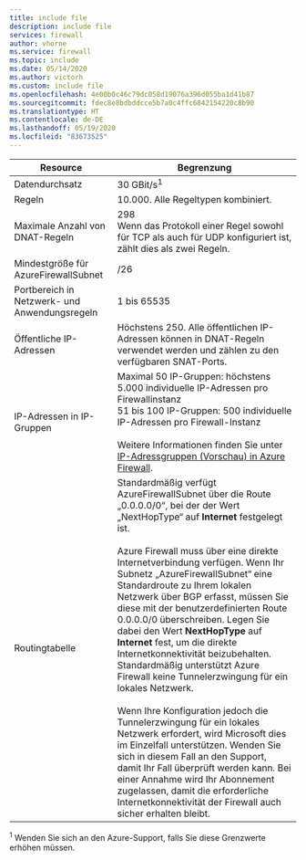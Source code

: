 ```yaml
---
title: include file
description: include file
services: firewall
author: vhorne
ms.service: firewall
ms.topic: include
ms.date: 05/14/2020
ms.author: victorh
ms.custom: include file
ms.openlocfilehash: 4e00b0c46c79dc058d19076a396d055ba1d41b87
ms.sourcegitcommit: fdec8e8bdbddcce5b7a0c4ffc6842154220c8b90
ms.translationtype: HT
ms.contentlocale: de-DE
ms.lasthandoff: 05/19/2020
ms.locfileid: "83673525"
---
```

| Resource | Begrenzung |
| --- | --- |
| Datendurchsatz |30 GBit/s<sup>1</sup> |
|Regeln|10.000. Alle Regeltypen kombiniert.|
|Maximale Anzahl von DNAT-Regeln|298<br>Wenn das Protokoll einer Regel sowohl für TCP als auch für UDP konfiguriert ist, zählt dies als zwei Regeln.|
|Mindestgröße für AzureFirewallSubnet |/26|
|Portbereich in Netzwerk- und Anwendungsregeln|1 bis 65535|
|Öffentliche IP-Adressen|Höchstens 250. Alle öffentlichen IP-Adressen können in DNAT-Regeln verwendet werden und zählen zu den verfügbaren SNAT-Ports.|
|IP-Adressen in IP-Gruppen|Maximal 50 IP-Gruppen: höchstens 5.000 individuelle IP-Adressen pro Firewallinstanz<br>51 bis 100 IP-Gruppen: 500 individuelle IP-Adressen pro Firewall-Instanz<br><br>Weitere Informationen finden Sie unter [IP-Adressgruppen (Vorschau) in Azure Firewall](../articles/firewall/ip-groups.md#ip-address-limits).
|Routingtabelle|Standardmäßig verfügt AzureFirewallSubnet über die Route „0.0.0.0/0“, bei der der Wert „NextHopType“ auf **Internet** festgelegt ist.<br><br>Azure Firewall muss über eine direkte Internetverbindung verfügen. Wenn Ihr Subnetz „AzureFirewallSubnet“ eine Standardroute zu Ihrem lokalen Netzwerk über BGP erfasst, müssen Sie diese mit der benutzerdefinierten Route 0.0.0.0/0 überschreiben. Legen Sie dabei den Wert **NextHopType** auf **Internet** fest, um die direkte Internetkonnektivität beizubehalten. Standardmäßig unterstützt Azure Firewall keine Tunnelerzwingung für ein lokales Netzwerk.<br><br>Wenn Ihre Konfiguration jedoch die Tunnelerzwingung für ein lokales Netzwerk erfordert, wird Microsoft dies im Einzelfall unterstützen. Wenden Sie sich in diesem Fall an den Support, damit Ihr Fall überprüft werden kann. Bei einer Annahme wird Ihr Abonnement zugelassen, damit die erforderliche Internetkonnektivität der Firewall auch sicher erhalten bleibt.|

<sup>1</sup> Wenden Sie sich an den Azure-Support, falls Sie diese Grenzwerte erhöhen müssen.
